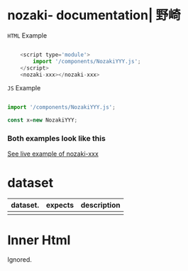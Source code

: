 # nozaki- documentation| 野崎

`HTML` Example

```js

    <script type='module'>
        import '/components/NozakiYYY.js';
    </script>
    <nozaki-xxx></nozaki-xxx>

```

`JS` Example

```js

import '/components/NozakiYYY.js';

const x=new NozakiYYY;

```

### Both examples look like this
[See live example of nozaki-xxx](http://nozaki.ninja/example/nozaki-xxx.html)

# dataset

|dataset.|expects|description|
|-|-|-|
|||

# Inner Html

Ignored.